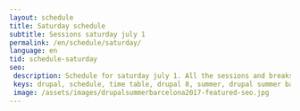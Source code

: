 ```yaml
---
layout: schedule
title: Saturday schedule
subtitle: Sessions saturday july 1
permalink: /en/schedule/saturday/
language: en
tid: schedule-saturday
seo:
 description: Schedule for saturday july 1. All the sessions and breaks.
 keys: drupal, schedule, time table, drupal 8, summer, drupal summer barcelona, 2017
 image: /assets/images/drupalsummerbarcelona2017-featured-seo.jpg
---
```

